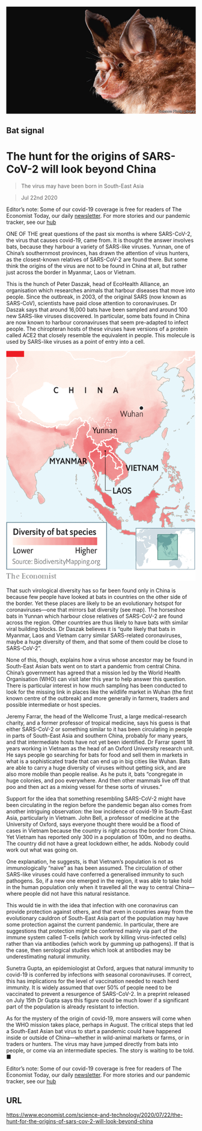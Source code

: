 ![](./images/20200725_STP003.jpg)

## Bat signal

# The hunt for the origins of SARS-CoV-2 will look beyond China

> The virus may have been born in South-East Asia

> Jul 22nd 2020

Editor’s note: Some of our covid-19 coverage is free for readers of The Economist Today, our daily [newsletter](https://www.economist.com/https://my.economist.com/user#newsletter). For more stories and our pandemic tracker, see our [hub](https://www.economist.com//news/2020/03/11/the-economists-coverage-of-the-coronavirus)

ONE OF THE great questions of the past six months is where SARS-CoV-2, the virus that causes covid-19, came from. It is thought the answer involves bats, because they harbour a variety of SARS-like viruses. Yunnan, one of China’s southernmost provinces, has drawn the attention of virus hunters, as the closest-known relatives of SARS-CoV-2 are found there. But some think the origins of the virus are not to be found in China at all, but rather just across the border in Myanmar, Laos or Vietnam.

This is the hunch of Peter Daszak, head of EcoHealth Alliance, an organisation which researches animals that harbour diseases that move into people. Since the outbreak, in 2003, of the original SARS (now known as SARS-CoV), scientists have paid close attention to coronaviruses. Dr Daszak says that around 16,000 bats have been sampled and around 100 new SARS-like viruses discovered. In particular, some bats found in China are now known to harbour coronaviruses that seem pre-adapted to infect people. The chiropteran hosts of these viruses have versions of a protein called ACE2 that closely resemble the equivalent in people. This molecule is used by SARS-like viruses as a point of entry into a cell.

![](./images/20200725_STM930.png)

That such virological diversity has so far been found only in China is because few people have looked at bats in countries on the other side of the border. Yet these places are likely to be an evolutionary hotspot for coronaviruses—one that mirrors bat diversity (see map). The horseshoe bats in Yunnan which harbour close relatives of SARS-CoV-2 are found across the region. Other countries are thus likely to have bats with similar viral building blocks. Dr Daszak believes it is “quite likely that bats in Myanmar, Laos and Vietnam carry similar SARS-related coronaviruses, maybe a huge diversity of them, and that some of them could be close to SARS-CoV-2”.

None of this, though, explains how a virus whose ancestor may be found in South-East Asian bats went on to start a pandemic from central China. China’s government has agreed that a mission led by the World Health Organisation (WHO) can visit later this year to help answer this question. There is particular interest in how much sampling has been conducted to look for the missing link in places like the wildlife market in Wuhan (the first known centre of the outbreak) and more generally in farmers, traders and possible intermediate or host species.

Jeremy Farrar, the head of the Wellcome Trust, a large medical-research charity, and a former professor of tropical medicine, says his guess is that either SARS-CoV-2 or something similar to it has been circulating in people in parts of South-East Asia and southern China, probably for many years, and that intermediate hosts have not yet been identified. Dr Farrar spent 18 years working in Vietnam as the head of an Oxford University research unit. He says people go searching for bats for food and sell them in markets in what is a sophisticated trade that can end up in big cities like Wuhan. Bats are able to carry a huge diversity of viruses without getting sick, and are also more mobile than people realise. As he puts it, bats “congregate in huge colonies, and poo everywhere. And then other mammals live off that poo and then act as a mixing vessel for these sorts of viruses.”

Support for the idea that something resembling SARS-CoV-2 might have been circulating in the region before the pandemic began also comes from another intriguing observation: the low incidence of covid-19 in South-East Asia, particularly in Vietnam. John Bell, a professor of medicine at the University of Oxford, says everyone thought there would be a flood of cases in Vietnam because the country is right across the border from China. Yet Vietnam has reported only 300 in a population of 100m, and no deaths. The country did not have a great lockdown either, he adds. Nobody could work out what was going on.

One explanation, he suggests, is that Vietnam’s population is not as immunologically “naive” as has been assumed. The circulation of other SARS-like viruses could have conferred a generalised immunity to such pathogens. So, if a new one emerged in the region, it was able to take hold in the human population only when it travelled all the way to central China—where people did not have this natural resistance.

This would tie in with the idea that infection with one coronavirus can provide protection against others, and that even in countries away from the evolutionary cauldron of South-East Asia part of the population may have some protection against the current pandemic. In particular, there are suggestions that protection might be conferred mainly via part of the immune system called T-cells (which work by killing virus-infected cells) rather than via antibodies (which work by gumming up pathogens). If that is the case, then serological studies which look at antibodies may be underestimating natural immunity.

Sunetra Gupta, an epidemiologist at Oxford, argues that natural immunity to covid-19 is conferred by infections with seasonal coronaviruses. If correct, this has implications for the level of vaccination needed to reach herd immunity. It is widely assumed that over 50% of people need to be vaccinated to prevent a resurgence of SARS-CoV-2. In a preprint released on July 15th Dr Gupta says this figure could be much lower if a significant part of the population is already resistant to infection.

As for the mystery of the origin of covid-19, more answers will come when the WHO mission takes place, perhaps in August. The critical steps that led a South-East Asian bat virus to start a pandemic could have happened inside or outside of China—whether in wild-animal markets or farms, or in traders or hunters. The virus may have jumped directly from bats into people, or come via an intermediate species. The story is waiting to be told. ■

Editor’s note: Some of our covid-19 coverage is free for readers of The Economist Today, our daily [newsletter](https://www.economist.com/https://my.economist.com/user#newsletter). For more stories and our pandemic tracker, see our [hub](https://www.economist.com//news/2020/03/11/the-economists-coverage-of-the-coronavirus)

## URL

https://www.economist.com/science-and-technology/2020/07/22/the-hunt-for-the-origins-of-sars-cov-2-will-look-beyond-china
